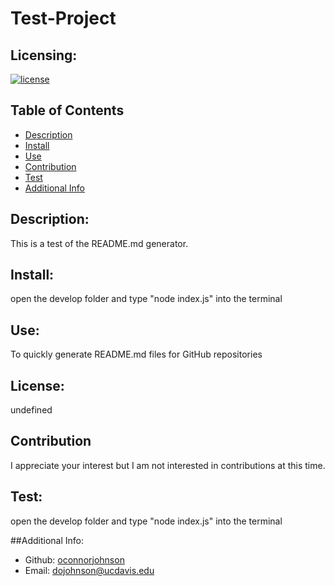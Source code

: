# Test-Project
  ## Licensing:
  [![license](hyttps://img.shields.io/badge/licenseundefined-blue)](https://shields.io)
  
  ## Table of Contents 
  - [Description](#description)
  - [Install](#install)
  - [Use](#use)
  - [Contribution](#contirbution)
  - [Test](#test)
  - [Additional Info](#additional-info)

  ## Description:
  This is a test of the README.md generator. 

  ## Install:
  open the develop folder and type "node index.js" into the terminal

  ## Use:
  To quickly generate README.md files for GitHub repositories

  ## License:
  undefined

  ## Contribution
  I appreciate your interest but I am not interested in contributions at this time. 

  ## Test:
  open the develop folder and type "node index.js" into the terminal 

  ##Additional Info: 
  - Github: [oconnorjohnson](https://github.com/oconnorjohnson)
  - Email: dojohnson@ucdavis.edu 
  